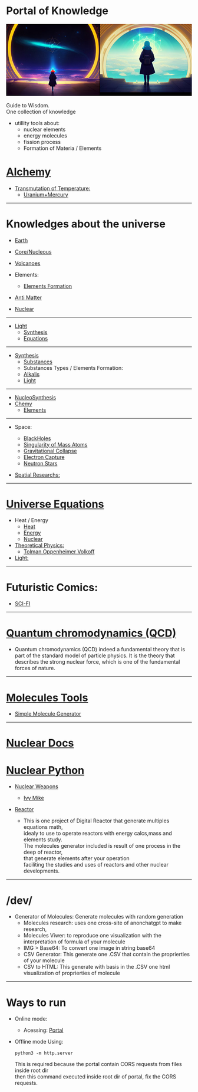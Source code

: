 # Portal of Knowledge   
 ![Portal](./portal.png)  
  
Guide to Wisdom.  
One collection of knowledge   
 - utillity tools about:  
      - nuclear elements  
      - energy molecules  
      - fission process  
      - Formation of Materia / Elements  
# [Alchemy](./assets/docs/universe/Alchemy/readme.md)  
 - [Transmutation of Temperature:](/assets/docs/universe/Alchemy/transmutation/temperature.md)  
   - [Uranium+Mercury](/assets/docs/universe/Alchemy/fusion/1/uranium-mercury.md)  

-------------

# Knowledges about the universe  
- [Earth](./assets/docs/earth/readme.md)  
 - [Core/Nucleous](./assets/docs/earth/core/readme.md)   
 - [Volcanoes](./assets/docs/earth/earth/volcanoes/readme.md)  
- Elements:
  - [Elements Formation](./assets/docs/earth/elements/formation/readme.md)  

- [Anti Matter](./assets/docs/antimatter/readme.md)  
- [Nuclear](./assets/docs/nuclear/readme.md)  
--------------
- [Light](./assets/docs/universe/light/readme.md)  
   - [Synthesis](./assets/docs/universe/light/synthesis/readme.md)  
   - [Equations](./assets/docs/universe/light/equations/readme.md)  
--------------
- [Synthesis](./assets/docs/synthesis/readme.md)  
  - [Substances](./assets/docs/synthesis/substances/readme.md)  
  - Substances Types / Elements Formation:
   - [Alkalis](./assets/docs/synthesis/substances/types/Alkalis/readme.md)  
   - [Light](./assets/docs/universe/light/synthesis/readme.md)   
--------------
- [NucleoSynthesis](./assets/docs/nucleosynthesis/readme.md)  
- [Chemy](./assets/docs/universe/chemy/README.md)   
   - [Elements](./assets/docs/universe/chemy/Elements/readme.md)  
--------------
- Space:
  - [BlackHoles](./assets/docs/universe/space/blackholes/readme.md)  
  - [Singularity of Mass Atoms](./assets/docs/universe/space/blackholes/singularity_mass-atoms.md)  
  - [Gravitational Collapse](./assets/docs/universe/space/knowledges/Gravitational_Collapse.md)  
  - [Electron Capture](./assets/docs/universe/space/knowledges/electron_capture.md)    
  - [Neutron Stars](./assets/docs/universe/space/neutron-stars/readme.md)  
   
- [Spatial Researchs:](./assets/docs/universe/spatial/readme.md)
--------------
# [Universe Equations](./assets/docs/universe/equations/README.md)   
- Heat / Energy   
  - [Heat](./assets/docs/universe/equations/Heat-Energy/Heat/readme.md)   
  - [Energy](./assets/docs/universe/equations/Heat-Energy/Energy/readme.md)   
  - [Nuclear](./assets/docs/universe/equations/Heat-Energy/Nuclear/readme.md)   
- [Theoretical Physics:](./assets/docs/universe/equations/Theoretical-Physics/readme.md)  
  - [Tolman Oppenheimer Volkoff](./assets/docs/universe/equations/Theoretical-Physics/Tolman-Oppenheimer-Volkoff.md)  
- [Light:](./assets/docs/universe/light/equations/readme.md)   
--------------
# Futuristic Comics:  
- [SCI-FI](./assets/docs/earth/sci-fi/readme.md)    
--------------
# [Quantum chromodynamics (QCD)](./assets/addons/python/QCD)  
  - Quantum chromodynamics (QCD)
     indeed a fundamental theory that is part of the standard model of 
      particle physics. It is the theory that describes the strong nuclear 
      force, which is one of the fundamental forces of nature.
--------------
# [Molecules Tools](./assets/addons/python/molecules)  
  - [Simple Molecule Generator](./assets/addons/python/molGenerator)  
--------------
# [Nuclear Docs](./assets/docs/nuclear/)  

# [Nuclear Python](./assets/addons/python/Nuclear/)  
- [Nuclear Weapons](./assets/addons/python/Nuclear/Weapons/)  
  - [Ivy Mike](./assets/addons/python/Nuclear/weapons/ivyMike)   
  
- [Reactor](./assets/addons/python/Reactor)  
  - This is one project of Digital Reactor that generate multiples equations math,  
     idealy to use to operate reactors with energy calcs,mass and elements study.  
      The molecules generator included is result of one process in the deep of reactor,  
       that generate elements after your operation  
        faciliting the studies and uses of reactors and other nuclear developments.  
--------------
# /dev/  
  - Generator of Molecules: Generate molecules with random generation   
     - Molecules research: uses one cross-site of anonchatgpt to make research,   
     - Molecules Viwer: to reproduce one visualization with the interpretation of formula of your molecule  
      - IMG > Base64: To convert one image in string base64  
      - CSV Generator: This generate one .CSV that contain the proprierties of your molecule  
      - CSV to HTML: This generate with basis in the .CSV one html visualization of proprierties of molecule  
--------------
# Ways to run  
  - Online mode:
    - Acessing: [Portal](https://emeraldtable.github.io/portal/)  
  - Offline mode Using:  
  
        python3 -m http.server  
  
     This is required because the portal contain CORS requests from files inside root dir  
      then this command executed inside root dir of portal, fix the CORS requests.  
